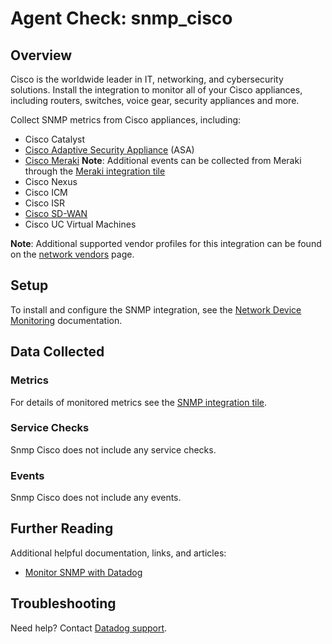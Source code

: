 # Agent Check: snmp_cisco

## Overview

Cisco is the worldwide leader in IT, networking, and cybersecurity solutions. Install the integration to monitor all of your Cisco appliances, including routers, switches, voice gear, security appliances and more.

Collect SNMP metrics from Cisco appliances, including:

- Cisco Catalyst
- [Cisco Adaptive Security Appliance][7] (ASA)
- [Cisco Meraki][8] 
    **Note**: Additional events can be collected from Meraki through the [Meraki integration tile][1]
- Cisco Nexus
- Cisco ICM
- Cisco ISR
- [Cisco SD-WAN][9]
- Cisco UC Virtual Machines

**Note**: Additional supported vendor profiles for this integration can be found on the [network vendors][6] page.

## Setup

To install and configure the SNMP integration, see the [Network Device Monitoring][3] documentation.

## Data Collected

### Metrics

For details of monitored metrics see the [SNMP integration tile][2].

### Service Checks

Snmp Cisco does not include any service checks.

### Events

Snmp Cisco does not include any events.

## Further Reading

Additional helpful documentation, links, and articles:

* [Monitor SNMP with Datadog][4]

## Troubleshooting

Need help? Contact [Datadog support][5].

[1]: https://app.datadoghq.com/account/settings#integrations/meraki
[2]: https://app.datadoghq.com/account/settings#integrations/snmp
[3]: https://docs.datadoghq.com/network_performance_monitoring/devices/setup
[4]: https://www.datadoghq.com/blog/monitor-snmp-with-datadog/
[5]: https://docs.datadoghq.com/help/
[6]: https://docs.datadoghq.com/network_monitoring/devices/#vendor-profiles
[7]: https://docs.datadoghq.com/integrations/crest_data_systems_cisco_asa/
[8]: https://docs.datadoghq.com/integrations/meraki/
[9]: https://docs.datadoghq.com/integrations/cisco_sdwan/